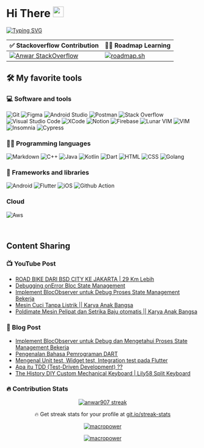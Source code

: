 #  Hi There <img src="https://media.giphy.com/media/hvRJCLFzcasrR4ia7z/giphy.gif" width="28">

[![Typing SVG](https://readme-typing-svg.herokuapp.com?size=24&lines=I+am+Mobile+Developer;Always+learning+new+things;Because+knowledge+is;My+operating+system)](https://git.io/typing-svg)



| ✅ Stackoverflow Contribution | 🧑‍💻 Roadmap Learning |
| --- | --- |
| [![Anwar StackOverflow](https://github-readme-stackoverflow.vercel.app/?userID=11240948)](https://stackoverflow.com/users/11240948/anwar) | [![roadmap.sh](https://api.roadmap.sh/v1-badge/wide/657926215145316d25f6943b?variant=dark)](https://roadmap.sh) |

## 🛠️ My favorite tools

### 💻 Software and tools

<p>
  <img alt="Git" src="https://img.shields.io/badge/Git-F05033?logo=git&logoColor=white" />
  <img alt="Figma" src="https://img.shields.io/badge/Figma-121011?logo=figma&logoColor=white"/>
  <img alt="Android Studio" src="https://img.shields.io/badge/Android%20Studio-008678?logo=android-studio&logoColor=white"/>
  <img alt="Postman" src="https://img.shields.io/badge/Postman-FF6C37?logo=postman&logoColor=white"/>
  <img alt="Stack Overflow" src="https://img.shields.io/badge/-Stack%20Overflow-FE7A16?logo=stack-overflow&logoColor=white"/>
  <img alt="Visual Studio Code" src="https://img.shields.io/badge/Visual%20Studio%20Code-FFFFFF?logo=visual-studio-code&logoColor=0078d7"/>
  <img alt="XCode" src="https://img.shields.io/badge/Xcode-0785DF?logo=xcode&logoColor=white"/>
  <img alt="Notion" src="https://img.shields.io/badge/Notion-010101?logo=notion&logoColor=white"/>
  <img alt="Firebase" src="https://img.shields.io/badge/Firebase-FFBD46?logo=firebase&logoColor=white"/>
  <img alt="Lunar VIM" src="https://img.shields.io/badge/NeoVim-%2357A143.svg?&style=for-the-badge&logo=neovim&logoColor=white"/>
  <img alt="VIM" src="https://img.shields.io/badge/VIM-%2311AB00.svg?style=for-the-badge&logo=vim&logoColor=white" />
  <img alt="Insomnia" src="https://img.shields.io/badge/Insomnia-black?style=for-the-badge&logo=insomnia&logoColor=5849BE" />
  <img alt="Cypress" src="https://img.shields.io/badge/-cypress-%23E5E5E5?style=for-the-badge&logo=cypress&logoColor=058a5e" />

</p>

### 👨‍💻 Programming languages

<p>
  <img alt="Markdown" src="https://img.shields.io/badge/Markdown-000000?logo=markdown&logoColor=white"/>
  <img alt="C++" src="https://img.shields.io/badge/C++-9C033A?logo=c%2B%2B&logoColor=white"/>
  <img alt="Java" src="https://img.shields.io/badge/Java-FC7565?logo=java&logoColor=white"/>
  <!-- <img alt="Swift" src="https://img.shields.io/badge/Swift-FE6C39?logo=swift&logoColor=white"/> -->
  <img alt="Kotlin" src="https://img.shields.io/badge/Kotlin-8365E8?logo=kotlin&logoColor=white"/>
  <img alt="Dart" src="https://img.shields.io/badge/Dart-25BEFA?logo=dart&logoColor=white"/>
  <img alt="HTML" src="https://img.shields.io/badge/HTML-E34F26?logo=html5&logoColor=white"/>
  <img alt="CSS" src="https://img.shields.io/badge/CSS-1572B6?logo=css3&logoColor=white"/>
  <img alt="Golang" src="https://img.shields.io/badge/go-%2300ADD8.svg?style=for-the-badge&logo=go&logoColor=white"/>
</p>

### 🧰 Frameworks and libraries

<p>
  <img alt="Android" src="https://img.shields.io/badge/Android-36C89C?logo=android&logoColor=white" />
  <img alt="Flutter" src="https://img.shields.io/badge/Flutter-095B9A?logo=flutter&logoColor=white" />
  <img alt="iOS" src="https://img.shields.io/badge/Ios-FFFFFF?logo=apple&logoColor=black" />
  <img alt="Github Action" src="https://img.shields.io/badge/GitHub%20Actions-2671E5?logo=github%20actions&logoColor=white" />
</p>

### Cloud
<p>
<img alt="Aws" src="https://img.shields.io/badge/aws-cdk?style=for-the-badge&logo=amazonaws&logoColor=%23FF9900&color=black"/>
</p>

<br>

## Content Sharing 

### 📺 YouTube Post

<!-- YOUTUBE:START -->
- [ROAD BIKE DARI BSD CITY KE JAKARTA | 29 Km Lebih](https://www.youtube.com/watch?v=q17fhUsRGQs)
- [Debugging onError Bloc State Management](https://www.youtube.com/watch?v=SaKHgJeLLS0)
- [Implement BlocObserver untuk Debug Proses State Management Bekerja](https://www.youtube.com/watch?v=5hc_rnEFIaE)
- [Mesin Cuci Tanpa Listrik || Karya Anak Bangsa](https://www.youtube.com/watch?v=bOg_nfgBlUc)
- [Poldimate Mesin Pelipat dan Setrika Baju otomatis || Karya Anak Bangsa](https://www.youtube.com/watch?v=Sf0w6SjlznA)
<!-- YOUTUBE:END -->

### 📕 Blog Post

<!-- BLOG-POST-LIST:START -->
- [Implement BlocObserver untuk Debug dan Mengetahui Proses State Management Bekerja](https://www.kuasaiteknologi.com/2022/11/implement-blocobserver-untuk-debug-dan.html)
- [Pengenalan Bahasa Pemrograman DART](https://www.kuasaiteknologi.com/2022/10/pengenalan-bahasa-pemrograman-dart.html)
- [Mengenal Unit test, Widget test, Integration test pada Flutter](https://www.kuasaiteknologi.com/2022/03/mengenal-unit-test-widget-test.html)
- [Apa itu TDD &lpar;Test-Driven Development&rpar; ??](https://www.kuasaiteknologi.com/2021/10/apa-itu-tdd-test-driven-development.html)
- [The History DIY Custom Mechanical Keyboard | Lily58 Split Keyboard](https://www.kuasaiteknologi.com/2020/08/the-history-diy-custom-mechanical.html)
<!-- BLOG-POST-LIST:END -->

### 🔥 Contribution Stats

<!-- GitHub Readme Streak Stats - https://github.com/DenverCoder1/github-readme-streak-stats -->
<p align="center">
  <a href="https://github.com/DenverCoder1/github-readme-streak-stats">
    <img title="🔥 Get streak stats for your profile at git.io/streak-stats" alt="anwar907 streak" src="https://github-readme-streak-stats.herokuapp.com/?user=anwar907&theme=monokai-metallian&hide_border=true"/>
  </a>
  <p align="center">🔥 Get streak stats for your profile at <a href="https://git.io/streak-stats">git.io/streak-stats</a></p>
</p>

<p align="center">
  <a href="#anwar907-title">
    <img src="https://github-readme-stats.vercel.app/api?username=anwar907&show_icons=true&theme=dracula&hide_border=true" alt="macropower"/>
  </a>
</p>

<p align="center">
  <a href="#anwar907-title">
    <img src="https://github-readme-stats.vercel.app/api/top-langs/?username=anwar907&layout=compact&theme=dracula&hide_border=true" alt="macropower"/>
  </a>
</p>




[website]:https://anwar.kuasaiteknologi.com
[instagram]:https://www.instagram.com/anwar.apk
[linkedin]:https://www.linkedin.com/in/anwar-s
[email]:mailto:hello.anwarend907.gmail.com
[stackoverflow]: https://stackoverflow.com/users/11240948/anwar
